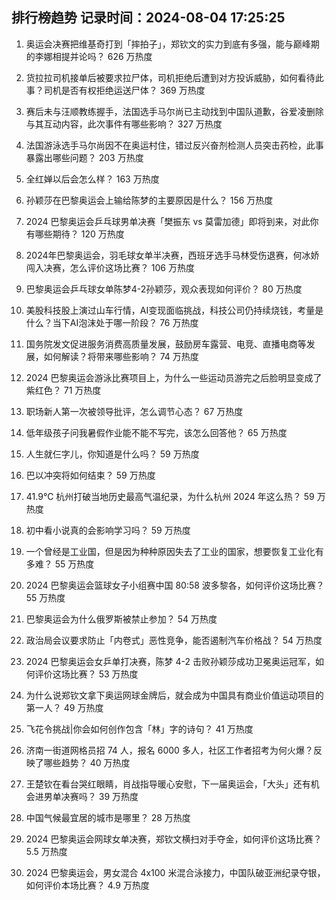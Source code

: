 
## 排行榜趋势 记录时间：2024-08-04 17:25:25
  
  1. 奥运会决赛把维基奇打到「摔拍子」，郑钦文的实力到底有多强，能与巅峰期的李娜相提并论吗？ 626 万热度
    
  2. 货拉拉司机接单后被要求拉尸体，司机拒绝后遭到对方投诉威胁，如何看待此事？司机是否有权拒绝运送尸体？ 369 万热度
    
  3. 赛后未与汪顺教练握手，法国选手马尔尚已主动找到中国队道歉，谷爱凌删除与其互动内容，此次事件有哪些影响？ 327 万热度
    
  4. 法国游泳选手马尔尚因不在奥运村住，错过反兴奋剂检测人员突击药检，此事暴露出哪些问题？ 203 万热度
    
  5. 全红婵以后会怎么样？ 163 万热度
    
  6. 孙颖莎在巴黎奥运会上输给陈梦的主要原因是什么？ 156 万热度
    
  7. 2024 巴黎奥运会乒乓球男单决赛「樊振东 vs 莫雷加德」即将到来，对此你有哪些期待？ 120 万热度
    
  8. 2024年巴黎奥运会，羽毛球女单半决赛，西班牙选手马林受伤退赛，何冰娇闯入决赛，怎么评价这场比赛？ 106 万热度
    
  9. 巴黎奥运会乒乓球女单陈梦4-2孙颖莎，观众表现如何评价？ 80 万热度
    
  10. 美股科技股上演过山车行情，AI变现面临挑战，科技公司仍持续烧钱，考量是什么？当下AI泡沫处于哪一阶段？ 76 万热度
    
  11. 国务院发文促进服务消费高质量发展，鼓励房车露营、电竞、直播电商等发展，如何解读？将带来哪些影响？ 74 万热度
    
  12. 2024 巴黎奥运会游泳比赛项目上，为什么一些运动员游完之后脸明显变成了紫红色？ 71 万热度
    
  13. 职场新人第一次被领导批评，怎么调节心态？ 67 万热度
    
  14. 低年级孩子问我暑假作业能不能不写完，该怎么回答他？ 65 万热度
    
  15. 人生就仨字儿，你知道是什么吗？ 59 万热度
    
  16. 巴以冲突将如何结束？ 59 万热度
    
  17. 41.9℃ 杭州打破当地历史最高气温纪录，为什么杭州 2024 年这么热？ 59 万热度
    
  18. 初中看小说真的会影响学习吗？ 59 万热度
    
  19. 一个曾经是工业国，但是因为种种原因失去了工业的国家，想要恢复工业化有多难？ 55 万热度
    
  20. 2024 巴黎奥运会篮球女子小组赛中国 80:58 波多黎各，如何评价这场比赛？ 55 万热度
    
  21. 巴黎奥运会为什么俄罗斯被禁止参加？ 54 万热度
    
  22. 政治局会议要求防止「内卷式」恶性竞争，能否遏制汽车价格战？ 54 万热度
    
  23. 2024 巴黎奥运会女乒单打决赛，陈梦 4-2 击败孙颖莎成功卫冕奥运冠军，如何评价这场比赛？ 53 万热度
    
  24. 为什么说郑钦文拿下奥运网球金牌后，就会成为中国具有商业价值运动项目的第一人？ 49 万热度
    
  25. 飞花令挑战|你会如何创作包含「林」字的诗句？ 41 万热度
    
  26. 济南一街道网格员招 74 人，报名 6000 多人，社区工作者招考为何火爆？反映了哪些趋势？ 40 万热度
    
  27. 王楚钦在看台哭红眼睛，肖战指导暖心安慰，下一届奥运会，「大头」还有机会进男单决赛吗？ 39 万热度
    
  28. 中国气候最宜居的城市是哪里？ 28 万热度
    
  29. 2024 巴黎奥运会网球女单决赛，郑钦文横扫对手夺金，如何评价这场比赛？ 5.5 万热度
    
  30. 2024 巴黎奥运会，男女混合 4x100 米混合泳接力，中国队破亚洲纪录夺银，如何评价本场比赛？ 4.9 万热度
    
